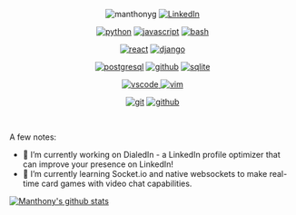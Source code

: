 <p align="center">
 <img src="https://komarev.com/ghpvc/?username=manthonyg" alt="manthonyg" />
 <a href="https://www.linkedin.com/in/michael-grandori/"><img src="https://img.shields.io/badge/LinkedIn--_.svg?style=social&logo=linkedin" alt="LinkedIn"></a>
</p>

<p align="center">
<a href="#"><img src="https://img.shields.io/badge/python-FFFF00.svg?style=for-the-badge&logo=python&logoColor=0768a8&labelColor=ffffff" alt="python"></a>
<a href="#"><img src="https://img.shields.io/badge/JS-f5f542.svg?style=for-the-badge&logo=javascript&logoColor=f5f542&labelColor=ffffff" alt="javascript"></a>
<a href="#"><img src="https://img.shields.io/badge/BASH-4a5057.svg?style=for-the-badge&logo=gnu-bash&logoColor=4a5057&labelColor=ffffff" alt="bash"></a>
</p>

<p align="center">					    
<a href="#"><img src="https://img.shields.io/badge/react-61DAFB.svg?style=for-the-badge&logo=react&logoColor=61DAFB&labelColor=ffffff" alt="react"></a>
<a href="#"><img src="https://img.shields.io/badge/django-47474f.svg?style=for-the-badge&logo=django&logoColor=black&labelColor=ffffff" alt="django"></a>
</p>

<p align="center">
<a href="#"><img src="https://img.shields.io/badge/postgresql-6566ba.svg?style=for-the-badge&logo=postgresql&logoColor=6566ba&labelColor=ffffff" alt="postgresql"></a>
<a href="#"><img src="https://img.shields.io/badge/mongodb-black.svg?style=for-the-badge&logo=mongodb&logoColor=black&labelColor=ffffff" alt="github"></a>
<a href="#"><img src="https://img.shields.io/badge/sqlite-1daede.svg?style=for-the-badge&logo=sqlite&logoColor=1daede&labelColor=ffffff" alt="sqlite"></a>
</p>

<p align="center">
<a href="#">
<img src="https://img.shields.io/badge/vscode-blue.svg?style=for-the-badge&logo=visual-studio-code&labelColor=ffffff&logoColor=blue" alt="vscode">
</a>
<a href="#"><img src="https://img.shields.io/badge/vim-darkgreen.svg?style=for-the-badge&logo=vim&logoColor=darkgreen&labelColor=ffffff" alt="vim"></a>
</p>

<p align="center">
<a href="#"><img src="https://img.shields.io/badge/git-F05032.svg?style=for-the-badge&logo=git&logoColor=F05032&labelColor=ffffff" alt="git"></a>
<a href="#"><img src="https://img.shields.io/badge/github-black.svg?style=for-the-badge&logo=github&logoColor=black&labelColor=ffffff" alt="github"></a>
</p><br>

A few notes:
  
- 🔭 I’m currently working on DialedIn - a LinkedIn profile optimizer that can improve your presence on LinkedIn!
- 🌱 I’m currently learning Socket.io and native websockets to make real-time card games with video chat capabilities.


[![Manthony's github stats](https://github-readme-stats.vercel.app/api?username=manthonyg&show_icons=true&theme=shades-of-purple)](https://github.com/anuraghazra/github-readme-stats)
